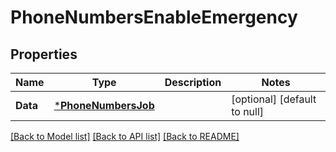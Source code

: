 # PhoneNumbersEnableEmergency

## Properties
Name | Type | Description | Notes
------------ | ------------- | ------------- | -------------
**Data** | [***PhoneNumbersJob**](PhoneNumbersJob.md) |  | [optional] [default to null]

[[Back to Model list]](../README.md#documentation-for-models) [[Back to API list]](../README.md#documentation-for-api-endpoints) [[Back to README]](../README.md)

